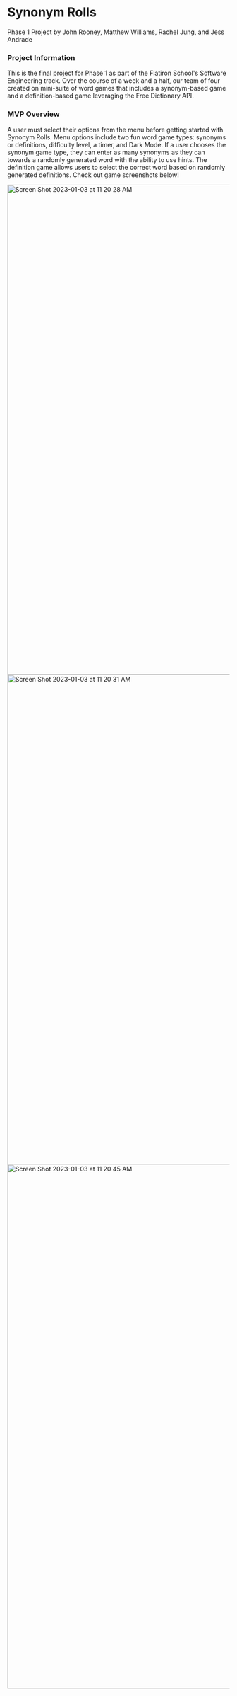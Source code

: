 # Synonym Rolls
Phase 1 Project by John Rooney, Matthew Williams, Rachel Jung, and Jess Andrade

### Project Information
This is the final project for Phase 1 as part of the Flatiron School's Software Engineering track. Over the course of a week and a half, our team of four created on mini-suite of word games that includes a synonym-based game and a definition-based game leveraging the Free Dictionary API.

### MVP Overview
A user must select their options from the menu before getting started with Synonym Rolls. Menu options include two fun word game types: synonyms or definitions, difficulty level, a timer, and Dark Mode. If a user chooses the synonym game type, they can enter as many synonyms as they can towards a randomly generated word with the ability to use hints. The definition game allows users to select the correct word based on randomly generated definitions. Check out game screenshots below!




<img width="1107" alt="Screen Shot 2023-01-03 at 11 20 28 AM" src="https://user-images.githubusercontent.com/114179757/210402146-345d0444-0200-4f82-8af5-a3bf016f1f13.png">

<img width="1107" alt="Screen Shot 2023-01-03 at 11 20 31 AM" src="https://user-images.githubusercontent.com/114179757/210402254-10975016-0846-4372-84eb-e2cf9e3bb11b.png">

<img width="1185" alt="Screen Shot 2023-01-03 at 11 20 45 AM" src="https://user-images.githubusercontent.com/114179757/210402400-90e8fa40-fcb5-4203-9f0d-fe02c369a734.png">
